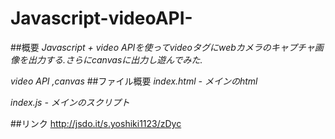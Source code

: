 # Javascript-videoAPI-
##概要
*Javascript + video APIを使ってvideoタグにwebカメラのキャプチャ画像を出力する.さらにcanvasに出力し遊んでみた.*

*video API ,canvas*
##ファイル概要
*index.html - メインのhtml*

*index.js - メインのスクリプト*

##リンク
<http://jsdo.it/s.yoshiki1123/zDyc>
